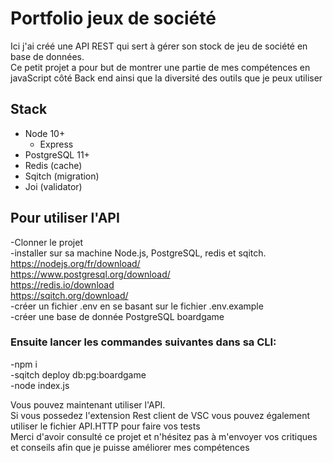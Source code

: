 # Portfolio jeux de société
Ici j'ai créé une API REST qui sert à gérer son stock de jeu de société en base de données.  
Ce petit projet a pour but de montrer une partie de mes compétences en javaScript côté Back end ainsi que la diversité des outils que je peux utiliser

## Stack

- Node 10+
  - Express
- PostgreSQL 11+
- Redis (cache)
- Sqitch (migration)
- Joi (validator)

## Pour utiliser l'API
 -Clonner le projet  
 -installer sur sa machine Node.js, PostgreSQL, redis et sqitch.  
 https://nodejs.org/fr/download/  
 https://www.postgresql.org/download/  
 https://redis.io/download  
 https://sqitch.org/download/      
 -créer un fichier .env en se basant sur le fichier .env.example  
 -créer une base de donnée PostgreSQL boardgame
   
 ### Ensuite lancer les commandes suivantes dans sa CLI:  
 -npm i  
 -sqitch deploy db:pg:boardgame  
 -node index.js
 
 Vous pouvez maintenant utiliser l'API.  
 Si vous possedez l'extension Rest client de VSC  vous pouvez également utiliser le fichier API.HTTP pour faire vos tests  
 Merci d'avoir consulté ce projet et n'hésitez pas à m'envoyer vos critiques et conseils afin que je puisse améliorer mes compétences
 
